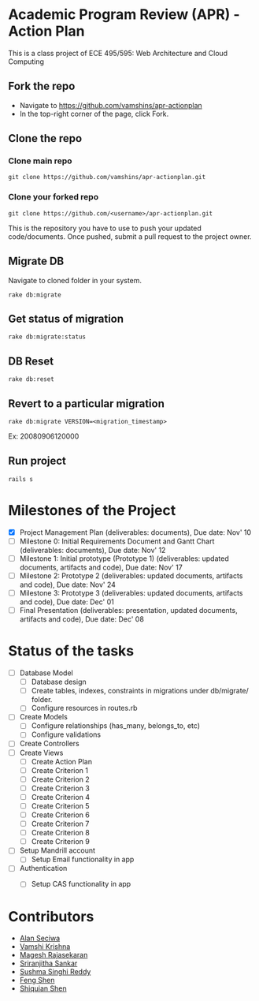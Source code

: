 # Academic Program Review (APR) - Action Plan
This is a class project of ECE 495/595: Web Architecture and Cloud Computing


## Fork the repo
* Navigate to https://github.com/vamshins/apr-actionplan
* In the top-right corner of the page, click Fork.

## Clone the repo

### Clone main repo
```
git clone https://github.com/vamshins/apr-actionplan.git
```

### Clone your forked repo
```
git clone https://github.com/<username>/apr-actionplan.git
```
This is the repository you have to use to push your updated code/documents. Once pushed, submit a pull request to the project owner.

## Migrate DB
Navigate to cloned folder in your system.
```
rake db:migrate
```

## Get status of migration
```
rake db:migrate:status
```

## DB Reset
```
rake db:reset
```

## Revert to a particular migration
```
rake db:migrate VERSION=<migration_timestamp>
```
Ex: 20080906120000

## Run project
```
rails s
```


# Milestones of the Project
- [x] Project Management Plan (deliverables: documents), Due date: Nov' 10
- [ ] Milestone 0: Initial Requirements Document and Gantt Chart (deliverables: documents), Due date: Nov' 12
- [ ] Milestone 1: Initial prototype (Prototype 1) (deliverables: updated documents, artifacts and code), Due date: Nov' 17
- [ ] Milestone 2: Prototype 2 (deliverables: updated documents, artifacts and code), Due date: Nov' 24
- [ ] Milestone 3: Prototype 3 (deliverables: updated documents, artifacts and code), Due date: Dec' 01
- [ ] Final Presentation (deliverables: presentation, updated documents, artifacts and code), Due date: Dec' 08

# Status of the tasks
- [ ] Database Model
	- [ ] Database design
	- [ ] Create tables, indexes, constraints in migrations under db/migrate/ folder.
	- [ ] Configure resources in routes.rb
- [ ] Create Models
	- [ ] Configure relationships (has_many, belongs_to, etc)
	- [ ] Configure validations
- [ ] Create Controllers
- [ ] Create Views
	- [ ] Create Action Plan
	- [ ] Create Criterion 1
	- [ ] Create Criterion 2
	- [ ] Create Criterion 3
	- [ ] Create Criterion 4
	- [ ] Create Criterion 5
	- [ ] Create Criterion 6
	- [ ] Create Criterion 7
	- [ ] Create Criterion 8
	- [ ] Create Criterion 9
- [ ] Setup Mandrill account
	- [ ] Setup Email functionality in app
- [ ] Authentication
	- [ ] Setup CAS functionality in app
	

# Contributors
- [Alan Seciwa](https://www.github.com)
- [Vamshi Krishna](https://github.com/vamshins)
- [Magesh Rajasekaran](https://www.github.com)
- [Sriranjitha Sankar](https://www.github.com)
- [Sushma Singhi Reddy](https://www.github.com)
- [Feng Shen](https://www.github.com)
- [Shiquian Shen](https://www.github.com)
